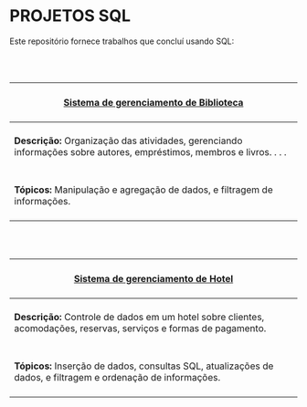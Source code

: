 # PROJETOS SQL

Este repositório fornece trabalhos que concluí usando SQL:

<br> <br> 


| <br> [Sistema de gerenciamento de Biblioteca](https://github.com/Thyzxt/portfolio_sql/blob/main/biblioteca.sql) <br> <br> | 
| ------------ | 
| <br> **Descrição:** Organização das atividades, gerenciando informações sobre autores, empréstimos, membros e livros. . . . <br> <br> |
| <br> **Tópicos:** Manipulação e agregação de dados, e filtragem de informações. <br> <br> |

<br> <br>

| <br> [Sistema de gerenciamento de Hotel](https://github.com/Thyzxt/portfolio_sql/blob/main/hotel.sql) <br> <br> | 
| ------------ | 
| <br> **Descrição:** Controle de dados em um hotel sobre clientes, acomodações, reservas, serviços e formas de pagamento. <br> <br> |
| <br> **Tópicos:** Inserção de dados, consultas SQL, atualizações de dados, e filtragem e ordenação de informações. <br> <br> |

